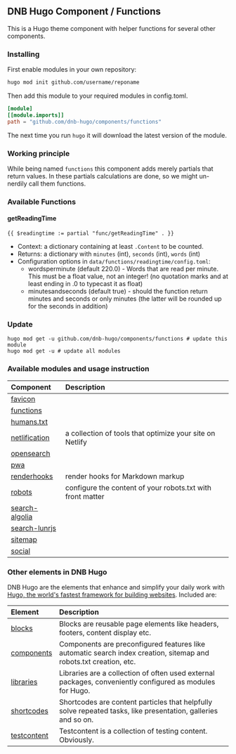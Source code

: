 ## DNB Hugo Component / Functions

This is a Hugo theme component with helper functions for several other components.

### Installing

First enable modules in your own repository:

```bash
hugo mod init github.com/username/reponame
```

Then add this module to your required modules in config.toml.

```toml
[module]
[[module.imports]]
path = "github.com/dnb-hugo/components/functions"
```

The next time you run `hugo` it will download the latest version of the module.

### Working principle

While being named `functions` this component adds merely partials that return values. In these partials calculations are done, so we might un-nerdily call them functions. 

### Available Functions

#### getReadingTime

```gotemplate
{{ $readingtime := partial "func/getReadingTime" . }}
```

- Context: a dictionary containing at least `.Content` to be counted. 
- Returns: a dictionary with `minutes` (int), `seconds` (int), `words` (int)
- Configuration options in `data/functions/readingtime/config.toml`:
  - wordsperminute (default 220.0) - Words that are read per minute. This must be a float value, not an integer! (no quotation marks and at least ending in .0 to typecast it as float)
  - minutesandseconds (default true) - should the function return minutes and seconds or only minutes (the latter will be rounded up for the seconds in addition)
  
### Update

```shell
hugo mod get -u github.com/dnb-hugo/components/functions # update this module
hugo mod get -u # update all modules
```

### Available modules and usage instruction

| Component | Description |
| :--- | :--- |
| [favicon](https://github.com/dnb-hugo/components/tree/main/favicon) ||
| [functions](https://github.com/dnb-hugo/components/tree/main/functions) ||
| [humans.txt](https://github.com/dnb-hugo/components/tree/main/humans.txt) ||
| [netlification](https://github.com/dnb-hugo/components/tree/main/netlification) | a collection of tools that optimize your site on Netlify |
| [opensearch](https://github.com/dnb-hugo/components/tree/main/opensearch) ||
| [pwa](https://github.com/dnb-hugo/components/tree/main/pwa) ||
| [renderhooks](https://github.com/dnb-hugo/components/tree/main/renderhooks) | render hooks for Markdown markup |
| [robots](https://github.com/dnb-hugo/components/tree/main/robots) | configure the content of your robots.txt with front matter |
| [search-algolia](https://github.com/dnb-hugo/components/tree/main/search-algolia) ||
| [search-lunrjs](https://github.com/dnb-hugo/components/tree/main/search-lunrjs) ||
| [sitemap](https://github.com/dnb-hugo/components/tree/main/sitemap) ||
| [social](https://github.com/dnb-hugo/components/tree/main/social) ||

### Other elements in DNB Hugo

DNB Hugo are the elements that enhance and simplify your daily work with [Hugo, the world's fastest framework for building websites](https://gohugo.io/). Included are:

| Element | Description |
| :--- | :--- |
| [blocks](https://github.com/dnb-hugo/blocks) | Blocks are reusable page elements like headers, footers, content display etc.|
| [components](https://github.com/dnb-hugo/components) | Components are preconfigured features like automatic search index creation, sitemap and robots.txt creation, etc. |
| [libraries](https://github.com/dnb-hugo/libraries) | Libraries are a collection of often used external packages, conveniently configured as modules for Hugo. |
| [shortcodes](https://github.com/dnb-hugo/shortcodes) | Shortcodes are content particles that helpfully solve repeated tasks, like presentation, galleries and so on. |
| [testcontent](https://github.com/dnb-hugo/testcontent) | Testcontent is a collection of testing content. Obviously. |
